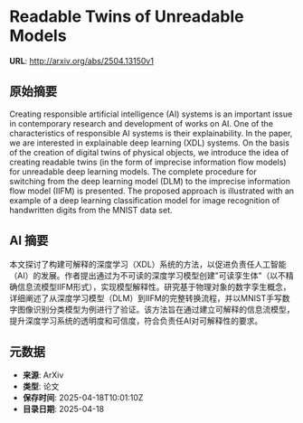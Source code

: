 # Readable Twins of Unreadable Models

**URL**: http://arxiv.org/abs/2504.13150v1

## 原始摘要

Creating responsible artificial intelligence (AI) systems is an important
issue in contemporary research and development of works on AI. One of the
characteristics of responsible AI systems is their explainability. In the
paper, we are interested in explainable deep learning (XDL) systems. On the
basis of the creation of digital twins of physical objects, we introduce the
idea of creating readable twins (in the form of imprecise information flow
models) for unreadable deep learning models. The complete procedure for
switching from the deep learning model (DLM) to the imprecise information flow
model (IIFM) is presented. The proposed approach is illustrated with an example
of a deep learning classification model for image recognition of handwritten
digits from the MNIST data set.


## AI 摘要

本文探讨了构建可解释的深度学习（XDL）系统的方法，以促进负责任人工智能（AI）的发展。作者提出通过为不可读的深度学习模型创建"可读孪生体"（以不精确信息流模型IIFM形式），实现模型解释性。研究基于物理对象的数字孪生概念，详细阐述了从深度学习模型（DLM）到IIFM的完整转换流程，并以MNIST手写数字图像识别分类模型为例进行了验证。该方法旨在通过建立可解释的信息流模型，提升深度学习系统的透明度和可信度，符合负责任AI对可解释性的要求。

## 元数据

- **来源**: ArXiv
- **类型**: 论文
- **保存时间**: 2025-04-18T10:01:10Z
- **目录日期**: 2025-04-18
